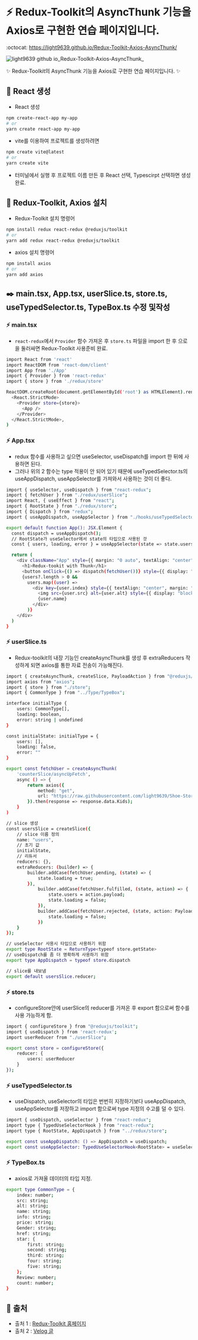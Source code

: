 # :zap: Redux-Toolkit의 AsyncThunk 기능을 Axios로 구현한 연습 페이지입니다.
:octocat: https://light9639.github.io/Redux-Toolkit-Axios-AsyncThunk/

![light9639 github io_Redux-Toolkit-Axios-AsyncThunk_](https://user-images.githubusercontent.com/95972251/212826842-91c9718d-df7c-4d70-b72a-81fdee3ac035.png)

:sparkles: Redux-Toolkit의 AsyncThunk 기능을 Axios로 구현한 연습 페이지입니다. :sparkles:
## :tada: React 생성
- React 생성
```bash
npm create-react-app my-app
# or
yarn create react-app my-app
```

- vite를 이용하여 프로젝트를 생성하려면
```bash
npm create vite@latest
# or
yarn create vite
```
- 터미널에서 실행 후 프로젝트 이름 만든 후 React 선택, Typescirpt 선택하면 생성 완료.
## 🚝 Redux-Toolkit, Axios 설치
- Redux-Toolkit 설치 명령어
```bash
npm install redux react-redux @reduxjs/toolkit
# or
yarn add redux react-redux @reduxjs/toolkit
```

- axios 설치 명령어
```bash
npm install axios
# or
yarn add axios
```

## ✒️ main.tsx, App.tsx, userSlice.ts, store.ts, useTypedSelector.ts, TypeBox.ts 수정 및작성
### :zap: main.tsx
- `react-redux`에서 `Provider` 함수 가져온 후 `store.ts` 파일을 import 한 후 <Provider store={store}></Provider>으로 <App />을 둘러싸면 Redux-Toolkit 사용준비 완료.
```bash
import React from 'react'
import ReactDOM from 'react-dom/client'
import App from './App'
import { Provider } from 'react-redux'
import { store } from './redux/store'

ReactDOM.createRoot(document.getElementById('root') as HTMLElement).render(
  <React.StrictMode>
    <Provider store={store}>
      <App />
    </Provider>
  </React.StrictMode>,
)
```
### :zap: App.tsx
- redux 함수를 사용하고 싶으면 useSelector, useDispatch를 import 한 뒤에 사용하면 된다.
- 그러나 위의 2 함수는 type 적용이 안 되어 있기 때문에 useTypedSelector.ts의 useAppDispatch, useAppSelector를 가져와서 사용하는 것이 더 좋다.
```bash 
import { useSelector, useDispatch } from "react-redux";
import { fetchUser } from "./redux/userSlice";
import React, { useEffect } from "react";
import { RootState } from "./redux/store";
import { Dispatch } from "redux";
import { useAppDispatch, useAppSelector } from "./hooks/useTypedSelector";

export default function App(): JSX.Element {
  const dispatch = useAppDispatch();
  // RootState가 useSelector에서 state의 타입으로 사용된 것
  const { users, loading, error } = useAppSelector(state => state.users);

  return (
    <div className="App" style={{ margin: "0 auto", textAlign: "center" }}>
      <h1>Redux-tookit with Thunk</h1>
      <button onClick={() => dispatch(fetchUser())} style={{ display: "inline-block", padding: "10px 15px", borderRadius: "5px" }}>정보 가져오기</button>
      {users?.length > 0 &&
        users.map((user) =>
          <div key={user.index} style={{ textAlign: "center", margin: "0 auto" }}>
            <img src={user.src} alt={user.alt} style={{ display: "block", maxWidth: "300px", margin: "25px auto", borderRadius: "15px" }} />
            {user.name}
          </div>
        )}
    </div>
  )
}
```

### :zap: userSlice.ts
- Redux-toolkit의 내장 기능인 createAsyncThunk를 생성 후 extraReducers 작성하게 되면 axios를 통한 자료 전송이 가능해진다.
```bash
import { createAsyncThunk, createSlice, PayloadAction } from "@reduxjs/toolkit";
import axios from "axios";
import { store } from "./store";
import { CommonType } from "../Type/TypeBox";

interface initialType {
    users: CommonType[],
    loading: boolean,
    error: string | undefined
}

const initialState: initialType = {
    users: [],
    loading: false,
    error: ""
}

export const fetchUser = createAsyncThunk(
    'counterSlice/asyncUpFetch',
    async () => {
        return axios({
            method: "get",
            url: "https://raw.githubusercontent.com/light9639/Shoe-Store/main/data/Shoes.json"
        }).then(response => response.data.Kids);
    }
)

// slice 생성
const usersSlice = createSlice({
    // slice 이름 정의
    name: "users",
    // 초기 값
    initialState,
    // 리듀서
    reducers: {},
    extraReducers: (builder) => {
        builder.addCase(fetchUser.pending, (state) => {
            state.loading = true;
        }),
            builder.addCase(fetchUser.fulfilled, (state, action) => {
                state.users = action.payload;
                state.loading = false;
            }),
            builder.addCase(fetchUser.rejected, (state, action: PayloadAction<any>) => {
                state.loading = false;
            })
    }
});

// useSelector 사용시 타입으로 사용하기 위함
export type RootState = ReturnType<typeof store.getState>
// useDispatch를 좀 더 명확하게 사용하기 위함
export type AppDispatch = typeof store.dispatch

// slice를 내보냄
export default usersSlice.reducer;
```

### :zap: store.ts
- configureStore안에 userSlice의 reducer를 가져온 후 export 함으로써 함수를 사용 가능하게 함.
```bash
import { configureStore } from "@reduxjs/toolkit";
import { useDispatch } from 'react-redux';
import userReducer from "./userSlice";

export const store = configureStore({
    reducer: {
        users: userReducer
    }
});
```

### :zap: useTypedSelector.ts
- useDispatch, useSelector의 타입은 번번히 지정하기보다 useAppDispatch, useAppSelector를 저장하고 import 함으로써 type 지정의 수고를 덜 수 있다.
```bash
import { useDispatch, useSelector } from "react-redux";
import type { TypedUseSelectorHook } from "react-redux";
import type { RootState, AppDispatch } from "../redux/store";

export const useAppDispatch: () => AppDispatch = useDispatch;
export const useAppSelector: TypedUseSelectorHook<RootState> = useSelector;
```

### :zap: TypeBox.ts
- axios로 가져올 데이터의 타입 지정.
```bash
export type CommonType = {
    index: number;
    src: string;
    alt: string;
    name: string;
    info: string;
    price: string;
    Gender: string;
    href: string;
    star: {
        first: string;
        second: string;
        third: string;
        four: string;
        five: string;
    };
    Review: number;
    count: number;
}
```

## 📎 출처
- 출처 1 : <a href="https://redux-toolkit.js.org/usage/usage-with-typescript#createasyncthunk">Redux-Toolkit 홈페이지</a>
- 출처 2 : <a href="https://velog.io/@rkio/Typescript-React-Redux-toolkitft.-axios-%EB%93%B1%EB%93%B1-%ED%99%9C%EC%9A%A9">Velog 글</a>

